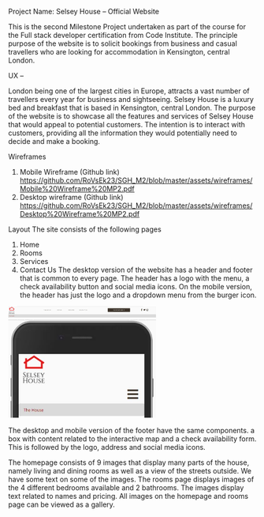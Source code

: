 Project Name: Selsey House – Official Website

This is the second Milestone Project undertaken as part of the course for the Full stack developer certification from Code Institute. The principle purpose of the website is to solicit bookings from business and casual travellers who are looking for accommodation in Kensington, central London.

UX – 

London being one of the largest cities in Europe, attracts a vast number of travellers every year for business and sightseeing. Selsey House is a luxury bed and breakfast that is based in Kensington, central London. The purpose of the website is to showcase all the features and services of Selsey House that would appeal to potential customers. The intention is to interact with customers, providing all the information they would potentially need to decide and make a booking.

Wireframes
1.	Mobile Wireframe (Github link) https://github.com/RoVsEk23/SGH_M2/blob/master/assets/wireframes/Mobile%20Wireframe%20MP2.pdf
2.	Desktop wireframe (Github link) https://github.com/RoVsEk23/SGH_M2/blob/master/assets/wireframes/Desktop%20Wireframe%20MP2.pdf

Layout
The site consists of the following pages
1.	Home
2.	Rooms
3.	Services
4.	Contact Us 
The desktop version of the website has a header and footer that is common to every page. The header has a logo with the menu, a check availability button and social media icons.
On the mobile version, the header has just the logo and a dropdown menu from the burger icon.

<img src="assets/images/screenshots/DesktopHeader.jpg" width=300> <img src="assets/images/screenshots/MobileHeader.jpg" width=300>

The desktop and mobile version of the footer have the same components. a box with content related to the interactive map and a check availability form. This is followed by the logo, address and social media icons.

The homepage consists of 9 images that display many parts of the house, namely living and dining rooms as well as a view of the streets outside. We have some text on some of the images. 
The rooms page displays images of the 4 different bedrooms available and 2 bathrooms. The images display text related to names and pricing.
All images on the homepage and rooms page can be viewed as a gallery.
